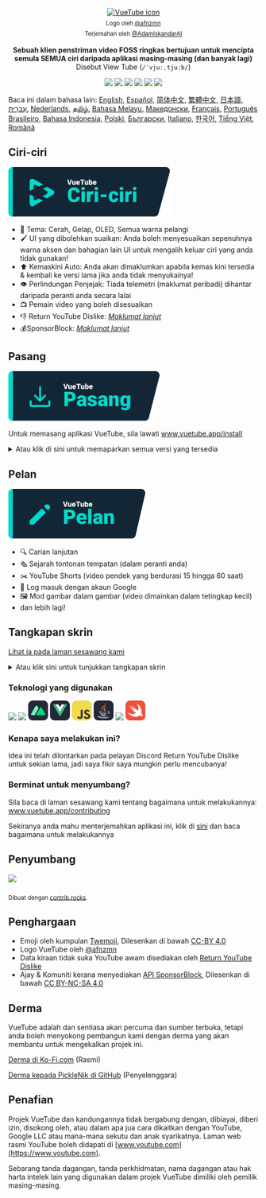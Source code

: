 <p align="center">
  <a href="https://vuetube.app/">
    <img src="https://cdn.discordapp.com/attachments/751596360108605500/980418672331988992/VueTube_Dark.svg" alt="VueTube icon" width="500"/>
  </a>
  </br>
  <sub>Logo oleh <a href="https://github.com/afnzmn">@afnzmn</a></sub></br>
  <sub>Terjemahan oleh <a href="https://github.com/AdamIskandarAI">@AdamIskandarAI</a></sub>
  </br>
  </br>
<strong>Sebuah klien penstriman video FOSS ringkas bertujuan untuk mencipta semula SEMUA ciri daripada aplikasi masing-masing (dan banyak lagi)</strong>
</br>
Disebut View Tube (<code>/ˈvjuːˌtjuːb/</code>)
</p>

<p align="center">
  <a href="https://github.com/VueTubeApp/VueTube/blob/main/LICENSE" alt="License"><img src="https://img.shields.io/github/license/VueTubeApp/VueTube"></img></a>
  <a href="https://github.com/VueTubeApp/VueTube/actions/workflows/ci.yml" alt="CI"><img src="https://github.com/VueTubeApp/VueTube/actions/workflows/ci.yml/badge.svg"></img></a>
  <a href="https://reddit.com/r/vuetube" alt="Reddit"><img src="https://img.shields.io/reddit/subreddit-subscribers/vuetube?label=r%2FVuetube&logo=reddit&logoColor=white"></img></a>
  <a href="https://t.me/VueTube" alt="Telegram"><img src="https://img.shields.io/endpoint?label=VueTube&url=https%3A%2F%2Ftelegram-badge-4mbpu8e0fit4.runkit.sh%2F%3Furl%3Dhttps%3A%2F%2Ft.me%2FVuetube"></img></a>
  <a href="https://discord.gg/7P8KJrdd5W" alt="Discord"><img src="https://img.shields.io/discord/946587366242533377?label=Discord&style=flat&logo=discord&logoColor=white"></img></a>
  <a href="https://twitter.com/VueTubeApp" alt="Twitter"><img src="https://img.shields.io/twitter/follow/VueTubeApp?label=Follow&style=flat&logo=twitter"></img></a>
</p>

Baca ini dalam bahasa lain: [English,](readme.md) [Español,](readme.es.md) [简体中文,](readme.zh-hans.md) [繁體中文,](readme.zh-hant.md) [日本語,](readme.ja.md) [עִברִית,](readme.he.md) [Nederlands,](readme.nl.md) [தமிழ்,](readme.ta.md) [Bahasa Melayu,](readme.ms.md) [Македонски,](readme.mk.md) [Français,](readme.fr.md) [Português Brasileiro,](readme.pt-br.md) [Bahasa Indonesia,](readme.id.md) [Polski,](readme.pl.md) [Български,](readme.bg.md) [Italiano,](readme.it.md) [한국어,](readme.kr.md) [Tiếng Việt,](readme.vi.md) [Română](readme.ro.md)

## Ciri-ciri

<img src="./resources/readme-ms/Features.ms.svg" alt="VueTube icon" height="100"/>

- 🎨 Tema: Cerah, Gelap, OLED, Semua warna pelangi
- 🖌️ UI yang dibolehkan suaikan: Anda boleh menyesuaikan sepenuhnya warna aksen dan bahagian lain UI untuk mengalih keluar ciri yang anda tidak gunakan!
- ⬆️ Kemaskini Auto: Anda akan dimaklumkan apabila kemas kini tersedia & kembali ke versi lama jika anda tidak menyukainya!
- 👁️ Perlindungan Penjejak: Tiada telemetri (maklumat peribadi) dihantar daripada peranti anda secara lalai
- 📺 Pemain video yang boleh disesuaikan
- 👎 Return YouTube Dislike: [_Maklumat lanjut_](https://returnyoutubedislike.com)
- 💰SponsorBlock: [_Maklumat lanjut_](https://sponsor.ajay.app)

## Pasang

<img src="./resources/readme-ms/Install.ms.svg" alt="VueTube icon" height="100"/>

Untuk memasang aplikasi VueTube, sila lawati www.vuetube.app/install

<details>
  <summary>Atau klik di sini untuk memaparkan semua versi yang tersedia</summary>
<br />

### Android

| <a href=https://nightly.link/VueTubeApp/VueTube/workflows/ci/main/android.zip><img id="im" width="200" src=./resources/getunstable.png></a> | <a href=https://github.com/VueTubeApp/VueTube/releases/download/0.2/VueTube-Canary-June-15-2022.apk><img id="im" width="200" src=./resources/getcanary.png></a> | <a href=https://vuetube.app/install><img id="im" width="200" src=./resources/getstable.png></a> |
| ------------------------------------------------------------------------------------------------------------------------------------------- | --------------------------------------------------------------------------------------------------------------------------------------------------------------- | ----------------------------------------------------------------------------------------------- |
| Banyak pepijat, tetapi anda boleh mendapat akses awal kepada ciri-ciri baharu                                                               | Kurang pepijat daripada tidak stabil, lebih sedikit ciri daripada stabil                                                                                        | Tidak tersedia sehingga aplikasi menjadi lebih berkembang                                       |

### iOS

| <a href=https://nightly.link/VueTubeApp/VueTube/workflows/ci/main/iOS.zip><img id="im" width="200" src=./resources/getunstable.png></a> | <a href=https://cdn.discordapp.com/attachments/949908267855921163/972164558930198528/VueTube-Canary-May-6-2022.ipa><img id="im" width="200" src=./resources/getcanary.png></a> | <a href=https://vuetube.app/install><img id="im" width="200" src=./resources/getstable.png></a> |
| --------------------------------------------------------------------------------------------------------------------------------------- | ------------------------------------------------------------------------------------------------------------------------------------------------------------------------------ | ----------------------------------------------------------------------------------------------- |
| Banyak pepijat, tetapi anda boleh mendapat akses awal kepada ciri-ciri baharu                                                           | Kurang pepijat daripada tidak stabil, lebih sedikit ciri daripada stabil                                                                                                       | Tidak tersedia sehingga aplikasi menjadi lebih berkembang                                       |

</details>

## Pelan

<img src="./resources/readme-ms/Plans.ms.svg" alt="VueTube icon" height="100"/>

- 🔍 Carian lanjutan
- 🗞️ Sejarah tontonan tempatan (dalam peranti anda)
- ✂️ YouTube Shorts (video pendek yang berdurasi 15 hingga 60 saat)
- 🧑 Log masuk dengan akaun Google
- 🖼️ Mod gambar dalam gambar (video dimainkan dalam tetingkap kecil)
- dan lebih lagi!

## Tangkapan skrin

[Lihat ia pada laman sesawang kami](www.vuetube.app/info/screenshots)

<details>
  <summary> Atau klik sini untuk tunjukkan tangkapan skrin </summary>
<br />
  
<img src="https://vuetube.app/wtch.png" width="400">
<img src="https://vuetube.app/stng.png" width="400">
<img src="https://vuetube.app/srch.png" width="400">
     
</details>

### Teknologi yang digunakan

<a href="https://capacitorjs.com/solution/vue"><img src="https://cdn.discordapp.com/attachments/953538236716814356/955694368742834176/Capacitator-Dark.svg" height=40/></a> <a href="https://vuetifyjs.com/"><img src="https://cdn.discordapp.com/attachments/810799100940255260/973719873467342908/Vuetify-Dark.svg" height=40/></a> <a href="https://nuxtjs.org/"><img src="https://github.com/tandpfun/skill-icons/raw/main/icons/NuxtJS-Dark.svg" height=40/></a> <a href="https://vuejs.org/"><img src="https://github.com/tandpfun/skill-icons/raw/main/icons/VueJS-Dark.svg" height=40/></a> <a href="https://javascript.com/"><img src="https://github.com/tandpfun/skill-icons/raw/main/icons/JavaScript.svg" height=40/></a> <a href="https://java.com/"><img src="https://github.com/tandpfun/skill-icons/raw/main/icons/Java-Dark.svg" height=40/></a> <a href="https://gradle.com/"><img src="https://cdn.discordapp.com/attachments/810799100940255260/955691550560636958/Gradle.svg" height=40/></a> <a href="https://developer.apple.com/swift/"><img src="https://github.com/tandpfun/skill-icons/raw/main/icons/Swift.svg" height=40/></a>

### Kenapa saya melakukan ini?

Idea ini telah dilontarkan pada pelayan Discord Return YouTube Dislike untuk sekian lama, jadi saya fikir saya mungkin perlu mencubanya!

### Berminat untuk menyumbang?

Sila baca di laman sesawang kami tentang bagaimana untuk melakukannya: www.vuetube.app/contributing

Sekiranya anda mahu menterjemahkan aplikasi ini, klik di [sini](https://github.com/VueTubeApp/VueTube/blob/main/NUXT/plugins/languages) dan baca bagaimana untuk melakukannya

## Penyumbang

<a href="https://github.com/VueTubeApp/VueTube/graphs/contributors">
  <img src="https://contrib.rocks/image?repo=VueTubeApp/VueTube" />
</a>

<sub>Dibuat dengan [contrib.rocks](https://contrib.rocks). </sub>

## Penghargaan

- Emoji oleh kumpulan [Twemoji](https://twemoji.twitter.com/), Dilesenkan di bawah [CC-BY 4.0](https://creativecommons.org/licenses/by/4.0/)
- Logo VueTube oleh [@afnzmn](https://github.com/afnzmn)
- Data kiraan tidak suka YouTube awam disediakan oleh [Return YouTube Dislike](https://returnyoutubedislike.com)
- Ajay & Komuniti kerana menyediakan [API SponsorBlock](https://sponsor.ajay.app), Dilesenkan di bawah [CC BY-NC-SA 4.0](https://creativecommons.org/licenses/by-nc-sa/4.0/)

## Derma

VueTube adalah dan sentiasa akan percuma dan sumber terbuka, tetapi anda boleh menyokong pembangun kami dengan derma yang akan membantu untuk mengekalkan projek ini.

[Derma di Ko-Fi.com](https://ko-fi.com/vuetube) (Rasmi)

[Derma kepada PickleNik di GitHub](https://github.com/sponsors/PickleNik) (Penyelenggara)

## Penafian

Projek VueTube dan kandungannya tidak bergabung dengan, dibiayai, diberi izin, disokong oleh, atau dalam apa jua cara dikaitkan dengan YouTube, Google LLC atau mana-mana sekutu dan anak syarikatnya. Laman web rasmi YouTube boleh didapati di [www.youtube.com](https://www.youtube.com).

Sebarang tanda dagangan, tanda perkhidmatan, nama dagangan atau hak harta intelek lain yang digunakan dalam projek VueTube dimiliki oleh pemilik masing-masing.
